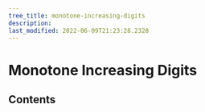 ```yaml
---
tree_title: monotone-increasing-digits
description: 
last_modified: 2022-06-09T21:23:28.2328
---
```


# Monotone Increasing Digits

## Contents
